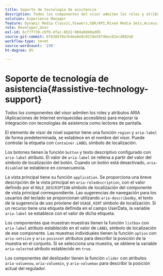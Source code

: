 ```yaml
---
title: Soporte de tecnología de asistencia
description: Todos los componentes del visor admiten los roles y atributos ARIA (Aplicaciones de Internet enriquecidas accesibles) para mejorar la integración con tecnologías de asistencia como lectores de pantalla.
solution: Experience Manager
feature: Dynamic Media Classic,Viewers,SDK/API,Mixed Media Sets,Accessibility
role: Developer,User
exl-id: 6cf7f739-cbfb-4fac-8632-904a0d40ad05
source-git-commit: 6f838470a7bdea8e8c0219e59746ec82ecd802a8
workflow-type: tm+mt
source-wordcount: '239'
ht-degree: 0%

---
```


# Soporte de tecnología de asistencia{#assistive-technology-support}

Todos los componentes del visor admiten los roles y atributos ARIA (Aplicaciones de Internet enriquecidas accesibles) para mejorar la integración con tecnologías de asistencia como lectores de pantalla.

El elemento de visor de nivel superior tiene una función `region` y `aria-label` de forma predeterminada, se establece en el nombre del visor. Puede controlar la etiqueta con `Container.LABEL` símbolo de localización.

Los botones tienen la función `button` y texto descriptivo configurado con `aria-label` atributo. El valor de `aria-label` se rellena a partir del valor del símbolo de localización del botón. Cuando un botón está desactivado, `aria-disabled` se establece en consecuencia.

La vista principal tiene su función `application`. Se proporciona una breve descripción de la vista principal en `aria-roledescription`, con el valor definido por el `ROLE_DESCRIPTION` símbolo de localización del componente de vista principal correspondiente. Las sugerencias de navegación para los usuarios del teclado se proporcionan utilizando `aria-describedby`, el texto de la sugerencia de uso proviene del `USAGE_HINT` símbolo de localización. Si un recurso tiene una etiqueta definida en el campo UserData, la variable `aria-label` se establece con el valor de dicha etiqueta.

Los componentes que muestran muestras tienen la función `listbox` con `aria-label` atributo establecido en el valor de `LABEL` símbolo de localización de ese componente. Las muestras individuales tienen la función `option` con `aria-setsize` y `aria-posinset` atributos para describir la posición de la muestra en el conjunto. Si se selecciona una muestra, se obtiene la variable `aria-selected` atributo establecido en `true`.

Los componentes del deslizador tienen la función `slider` con atributos `aria-valuenow`, `aria-valuemin`, y `aria-valuemax` para describir la posición actual del regulador.
